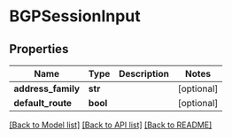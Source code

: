 # BGPSessionInput


## Properties
Name | Type | Description | Notes
------------ | ------------- | ------------- | -------------
**address_family** | **str** |  | [optional] 
**default_route** | **bool** |  | [optional] 

[[Back to Model list]](../README.md#documentation-for-models) [[Back to API list]](../README.md#documentation-for-api-endpoints) [[Back to README]](../README.md)



